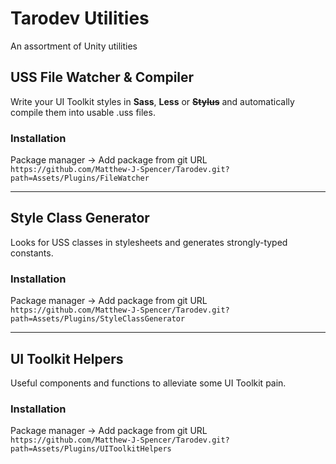 # Tarodev Utilities
An assortment of Unity utilities

## USS File Watcher & Compiler
Write your UI Toolkit styles in **Sass**, **Less** or **~~Stylus~~** and automatically compile them into usable .uss files.
### Installation
Package manager -> Add package from git URL  
`https://github.com/Matthew-J-Spencer/Tarodev.git?path=Assets/Plugins/FileWatcher`  
___
## Style Class Generator
Looks for USS classes in stylesheets and generates strongly-typed constants.
### Installation
Package manager -> Add package from git URL  
`https://github.com/Matthew-J-Spencer/Tarodev.git?path=Assets/Plugins/StyleClassGenerator`  
___
## UI Toolkit Helpers
Useful components and functions to alleviate some UI Toolkit pain. 
### Installation
Package manager -> Add package from git URL  
`https://github.com/Matthew-J-Spencer/Tarodev.git?path=Assets/Plugins/UIToolkitHelpers`  
